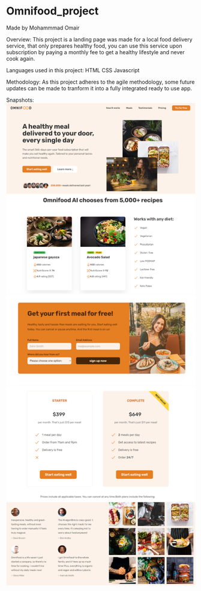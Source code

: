 # Omnifood_project

Made by Mohammmad Omair

Overview:
This project is a landing page was made for a local food delivery service, that only prepares healthy food, you can use this service upon subscription by paying a monthly fee to get a healthy lifestyle and never cook again.

Languages used in this project:
HTML
CSS
Javascript

Methodology:
As this project adheres to the agile methodology, some future updates can be made to tranform it into a fully integrated ready to use app.

Snapshots:
![My Image](https://github.com/Shtaiwee1/Omnifood_project/blob/master/Omnifood_project/one.PNG)
![My Image](https://github.com/Shtaiwee1/Omnifood_project/blob/master/Omnifood_project/two.PNG)
![My Image](https://github.com/Shtaiwee1/Omnifood_project/blob/master/Omnifood_project/three.PNG)
![My Image](https://github.com/Shtaiwee1/Omnifood_project/blob/master/Omnifood_project/four.PNG)
![My Image](https://github.com/Shtaiwee1/Omnifood_project/blob/master/Omnifood_project/five.PNG)
